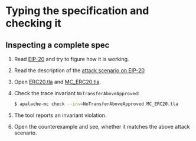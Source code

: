 # Typing the specification and checking it

## Inspecting a complete spec

1. Read [EIP-20](https://eips.ethereum.org/EIPS/eip-20)
   and try to figure how it is working.
1. Read the description of the
   [attack scenario on EIP-20](https://docs.google.com/document/d/1YLPtQxZu1UAvO9cZ1O2RPXBbT0mooh4DYKjA_jp-RLM/)
1. Open [ERC20.tla](../examples/erc20-approve-attack/ERC20.tla)
   and [MC_ERC20.tla](../erc20-approve-attack/MC_ERC20.tla).
1. Check the trace invariant `NoTransferAboveApproved`:

    ```sh
    $ apalache-mc check --inv=NoTransferAboveApproved MC_ERC20.tla
    ```
1. The tool reports an invariant violation.
1. Open the counterexample and see,
   whether it matches the above attack scenario.

